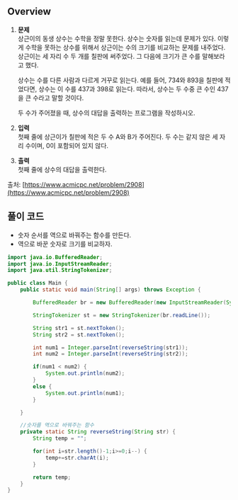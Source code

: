 ## Overview
1. **문제**    
	상근이의 동생 상수는 수학을 정말 못한다. 상수는 숫자를 읽는데 문제가 있다. 이렇게 수학을 못하는 상수를 위해서 상근이는 수의 크기를 비교하는 문제를 내주었다. 상근이는 세 자리 수 두 개를 칠판에 써주었다. 그 다음에 크기가 큰 수를 말해보라고 했다.

	상수는 수를 다른 사람과 다르게 거꾸로 읽는다. 예를 들어, 734와 893을 칠판에 적었다면, 상수는 이 수를 437과 398로 읽는다. 따라서, 상수는 두 수중 큰 수인 437을 큰 수라고 말할 것이다.

	두 수가 주어졌을 때, 상수의 대답을 출력하는 프로그램을 작성하시오.

2. **입력**    
	첫째 줄에 상근이가 칠판에 적은 두 수 A와 B가 주어진다. 두 수는 같지 않은 세 자리 수이며, 0이 포함되어 있지 않다.

3. **출력**    
	첫째 줄에 상수의 대답을 출력한다.

출처: [https://www.acmicpc.net/problem/2908](https://www.acmicpc.net/problem/2908)

## 풀이 코드
- 숫자 순서를 역으로 바꿔주는 함수를 만든다.
- 역으로 바꾼 숫자로 크기를 비교하자.

```java
import java.io.BufferedReader;
import java.io.InputStreamReader;
import java.util.StringTokenizer;

public class Main {
	public static void main(String[] args) throws Exception {

		BufferedReader br = new BufferedReader(new InputStreamReader(System.in));

		StringTokenizer st = new StringTokenizer(br.readLine());

		String str1 = st.nextToken();
		String str2 = st.nextToken();

		int num1 = Integer.parseInt(reverseString(str1));
		int num2 = Integer.parseInt(reverseString(str2));

		if(num1 < num2) {
			System.out.println(num2);
		}
		else {
			System.out.println(num1);
		}

	}

	//숫자를 역으로 바꿔주는 함수
	private static String reverseString(String str) {
		String temp = "";

		for(int i=str.length()-1;i>=0;i--) {
			temp+=str.charAt(i);
		}

		return temp;
	}
}
```
